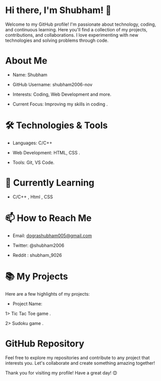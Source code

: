 # Hi there, I'm Shubham! 👋

Welcome to my GitHub profile! I'm passionate about technology, coding, and continuous learning. Here you'll find a collection of my projects, contributions, and collaborations.
I love experimenting with new technologies and solving problems through code.

# About Me

* Name: Shubham

* GitHub Username: shubham2006-nov

* Interests: Coding, Web Development  and more.

* Current Focus: Improving my skills in coding .
  
# 🛠️ Technologies & Tools

* Languages: C/C++

* Web Development: HTML, CSS .

* Tools: Git, VS Code.
  

# 🌱 Currently Learning

* C/C++ , Html , CSS
  

 

# 📫 How to Reach Me

* Email: dograshubham005@gmail.com

* Twitter: @shubham2006

* Reddit : shubham_9026
  

# 📚 My Projects
 Here are a few highlights of my projects:

 * Project Name: 

 1> Tic Tac Toe game .

 2> Sudoku game .

# GitHub Repository

Feel free to explore my repositories and contribute to any project that interests you. Let's collaborate and create something amazing together!

Thank you for visiting my profile! Have a great day! 😊

